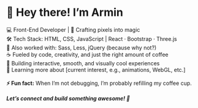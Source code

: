 # __👋 Hey there! I’m Armin__
💻 Front-End Developer | 🎨 Crafting pixels into magic\
🛠️ Tech Stack: HTML, CSS, JavaScript | React · Bootstrap · Three.js\
🔧 Also worked with: Sass, Less, jQuery (because why not?)\
☕ Fueled by code, creativity, and just the right amount of coffee\
🚀 Building interactive, smooth, and visually cool experiences\
🌱 Learning more about [current interest, e.g., animations, WebGL, etc.]\
\
__⚡ Fun fact:__ When I’m not debugging, I’m probably refilling my coffee cup.\
\
___Let’s connect and build something awesome! 🤝___
